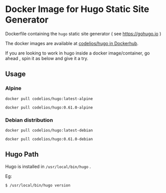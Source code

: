 # Docker Image for Hugo Static Site Generator

Dockerfile containing the `hugo` static site generator ( see https://gohugo.io )

The docker images are available at [codelios/hugo in Dockerhub](https://hub.docker.com/r/codelios/hugo).

If you are looking to work in hugo inside a docker image/container, go ahead , spin it as below and give it a try.


## Usage

### Alpine

```
docker pull codelios/hugo:latest-alpine
```

```
docker pull codelios/hugo:0.61.0-alpine
```

### Debian distribution

```
docker pull codelios/hugo:latest-debian
```

```
docker pull codelios/hugo:0.61.0-debian
```

## Hugo Path

Hugo is installed in `/usr/local/bin/hugo` .

Eg:

```
$ /usr/local/bin/hugo version
```
